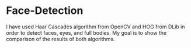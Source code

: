 # Face-Detection
I have used  Haar Cascades algorithm from OpenCV and HOG from DLib in order to detect faces, eyes, and full bodies. My goal is to show the comparison of the results of both algorithms.
